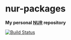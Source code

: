 # nur-packages

**My personal [NUR](https://github.com/nix-community/NUR) repository**

[![Build Status](https://travis-ci.com/neumantm/nur-packages.svg?branch=master)](https://travis-ci.com/<YOUR_TRAVIS_USERNAME>/nur-packages)


